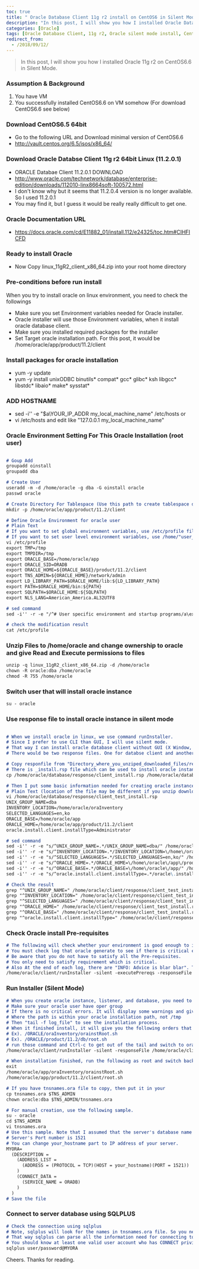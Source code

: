 ```yaml
---
toc: true
title: " Oracle Database Client 11g r2 install on CentOS6 in Silent Mode"
description: "In this post, I will show you how I installed Oracle Database Client 11g r2 on CentOS6.6 in Silent Mode."
categories: [Oracle]
tags: [Oracle Database Client, 11g r2, Oracle silent mode install, CentOS6]
redirect_from:
  - /2018/09/12/
---
```


> In this post, I will show you how I installed Oracle 11g r2 on CentOS6.6 in Silent Mode.

### Assumption & Background

1. You have VM
2. You successfully installed CentOS6.6 on VM somehow (For download CentOS6.6 see below)

### Download CentOS6.5 64bit

- Go to the following URL and Download minimal version of CentOS6.6
- http://vault.centos.org/6.5/isos/x86_64/

### Download Oracle Databse Client 11g r2 64bit Linux (11.2.0.1)

- ORACLE Databae Client 11.2.0.1 DOWNLOAD
- http://www.oracle.com/technetwork/database/enterprise-edition/downloads/112010-linx8664soft-100572.html
- I don't know why but it seems that 11.2.0.4 version is no longer available. So I used 11.2.0.1
- You may find it, but I guess it would be really really difficult to get one.

### Oracle Documentation URL

- https://docs.oracle.com/cd/E11882_01/install.112/e24325/toc.htm#CIHFICFD

### Ready to install Oracle

- Now Copy linux_11gR2_client_x86_64.zip into your root home directory

### Pre-conditions before run install

When you try to install oracle on linux environment, you need to check the followings

- Make sure you set Environment variables needed for Oracle installer.
- Oracle installer will use those Environment variables, when it install oracle database client.
- Make sure you installed required packages for the installer
- Set Target oracle installation path. For this post, it would be /home/oracle/app/product/11.2/client

### Install packages for oracle installation

- yum -y update
- yum -y install unixODBC binutils* compat* gcc* glibc* ksh libgcc* libstdc* libaio* make* sysstat*

### ADD HOSTNAME

- sed -i'' -e "\$a\YOUR_IP_ADDR my_local_machine_name" /etc/hosts or
- vi /etc/hosts and edit like "127.0.0.1 my_local_machine_name"

### Oracle Environment Setting For This Oracle Installation (root user)

```md

# Goup Add
groupadd oinstall
groupadd dba

# Create User
useradd -m -d /home/oracle -g dba -G oinstall oracle
passwd oracle

# Create Directory For Tablespace (Use this path to create tablespace data file)
mkdir -p /home/oracle/app/product/11.2/client

# Define Oracle Environment for oracle user
# Plain Text
# If you want to set global environment variables, use /etc/profile file 
# If you want to set user level environment variables, use /home/"user_name"/.bash_profile (most of cases the default user's folder name would be like this)
vi /etc/profile
export TMP=/tmp
export TMPDIR=/tmp
export ORACLE_BASE=/home/oracle/app
export ORACLE_SID=ORADB
export ORACLE_HOME=${ORACLE_BASE}/product/11.2/client
export TNS_ADMIN=${ORACLE_HOME}/network/admin
export LD_LIBRARY_PATH=$ORACLE_HOME/lib:${LD_LIBRARY_PATH}
export PATH=$ORACLE_HOME/bin:${PATH}
export SQLPATH=$ORACLE_HOME:${SQLPATH}
export NLS_LANG=American_America.AL32UTF8

# sed command
sed -i'' -r -e "/^# User specific environment and startup programs/a\export TMP=\/tmp\nexport TMPDIR=\/tmp\nexport ORACLE_BASE=\/home\/oracle\/app\nexport ORACLE_SID=ORADB\nexport ORACLE_HOME=\${ORACLE_BASE}\/product\/11.2\/client\nexport TNS_ADMIN=\${ORACLE_HOME}\/network\/admin\nexport LD_LIBRARY_PATH=\$ORACLE_HOME\/lib:\${LD_LIBRARY_PATH}\nexport PATH=\$ORACLE_HOME\/bin:\${PATH}\nexport SQLPATH=\$ORACLE_HOME:\${SQLPATH}\nexport NLS_LANG=American_America.AL32UTF8" /etc/profile

# check the modification result
cat /etc/profile

```

### Unzip Files to /home/oracle and change ownership to oracle and give Read and Execute permissions to files

```md
unzip -q linux_11gR2_client_x86_64.zip -d /home/oracle
chown -R oracle:dba /home/oracle
chmod -R 755 /home/oracle
```

### Switch user that will install oracle instance

```md
su - oracle
```

### Use response file to install oracle instance in silent mode

```md

# When we install oracle in linux, we use command runInstaller.
# Since I prefer to use CLI than GUI, I will use silent mode.
# That way I can install oracle database client without GUI (X Window, in this case)
# There would be two response files. One for databse client and another for listner.

# Copy responfile from "Directory_where_you_unziped_downloaded_files/response" directory. In my case /home/oracle/database/response
# There is _install.rsp file which can be used to install oracle instance.
cp /home/oracle/database/response/client_install.rsp /home/oracle/database/response/client_test_install.rsp

# Then I put some basic information needed for creating oracle instance.
# Plain Text (location of the file may be different if you unzip download file to different location)
vi /home/oracle/database/response/client_test_install.rsp 
UNIX_GROUP_NAME=dba
INVENTORY_LOCATION=/home/oracle/oraInventory
SELECTED_LANGUAGES=en,ko
ORACLE_BASE=/home/oracle/app
ORACLE_HOME=/home/oracle/app/product/11.2/client
oracle.install.client.installType=Administrator

# sed command
sed -i'' -r -e "s/^UNIX_GROUP_NAME=.*/UNIX_GROUP_NAME=dba/" /home/oracle/client/response/client_test_install.rsp
sed -i'' -r -e "s/^INVENTORY_LOCATION=.*/INVENTORY_LOCATION=\/home\/oracle\/app\/oraInventory/" /home/oracle/client/response/client_test_install.rsp
sed -i'' -r -e "s/^SELECTED_LANGUAGES=.*/SELECTED_LANGUAGES=en,ko/" /home/oracle/client/response/client_test_install.rsp
sed -i'' -r -e "s/^ORACLE_HOME=.*/ORACLE_HOME=\/home\/oracle\/app\/product\/11.2\/client/" /home/oracle/client/response/client_test_install.rsp
sed -i'' -r -e "s/^ORACLE_BASE=.*/ORACLE_BASE=\/home\/oracle\/app/" /home/oracle/client/response/client_test_install.rsp
sed -i'' -r -e "s/^oracle.install.client.installType=.*/oracle\.install\.client\.installType=Administrator/" /home/oracle/client/response/client_test_install.rsp

# Check the result
grep "^UNIX_GROUP_NAME=" /home/oracle/client/response/client_test_install.rsp 
grep "^INVENTORY_LOCATION=" /home/oracle/client/response/client_test_install.rsp 
grep "^SELECTED_LANGUAGES=" /home/oracle/client/response/client_test_install.rsp 
grep "^ORACLE_HOME=" /home/oracle/client/response/client_test_install.rsp 
grep "^ORACLE_BASE=" /home/oracle/client/response/client_test_install.rsp 
grep "^oracle.install.client.installType=" /home/oracle/client/response/client_test_install.rsp

```

### Check Oracle install Pre-requisites

```md
# The following will check whether your environment is good enough to install oracle instance.
# You must check log that oracle generate to see if there is critical errors that oracle can not continue install.
# Be aware that you do not have to satisfy all the Pre-requisites.
# You only need to satisfy requirement which is critical.
# Also At the end of each log, there are "INFO: Advice is blar blar". The one you are expecting is "INFO: Advice is CONTINUE" which is ready to install.
/home/oracle/client/runInstaller -silent -executePrereqs -responseFile /home/oracle/client/response/client_test_install.rsp
```

### Run Installer (Silent Mode)

```md
# When you create oracle instance, listener, and database, you need to run as oracle user who has belongs to oper group
# Make sure your oracle user have oper group
# If there is no critical errors. It will display some warnings and give you log path.
# Where the path is within your oracle installation path, not /tmp
# Then "tail -f log_file" to see the installation process.
# When it finished install, it will give you the following orders that you must run as root.
# Ex). /ORACLE/oraInventory/orainstRoot.sh
# Ex). /ORACLE/product/11.2/db/root.sh
# run those command and Ctrl-c to get out of the tail and switch to oracle user "su - oracle"
/home/oracle/client/runInstaller -silent -responseFile /home/oracle/client/response/client_test_install.rsp

# When installation finished, run the following as root and switch back to oracle user
exit 
/home/oracle/app/oraInventory/orainstRoot.sh
/home/oracle/app/product/11.2/client/root.sh

# If you have tnsnames.ora file to copy, then put it in your 
cp tnsnames.ora $TNS_ADMIN
chown oracle:dba $TNS_ADMIN/tnsnames.ora

# For manual creation, use the following sample.
su - oracle
cd $TNS_ADMIN
vi tnsnames.ora
# Use this sample. Note that I assumed that the server's database name is "ORADB" in this scenario.
# Server's Port number is 1521
# You can change your_hostname part to IP address of your server.
MYORA=
  (DESCRIPTION =
    (ADDRESS_LIST =
      (ADDRESS = (PROTOCOL = TCP)(HOST = your_hostname)(PORT = 1521))
    )
    (CONNECT_DATA =
      (SERVICE_NAME = ORADB)
    )
  )
# Save the file
```

### Connect to server database using SQLPLUS

```md
# Check the connection using sqlplus
# Note, sqlplus will look for the names in tnsnames.ora file. So you need to write MYORA, not ORADB.
# That way sqlplus can parse all the information need for connecting to server.
# You should know at least one valid user account who has CONNECT privilege.
sqlplus user/password@MYORA
```

Cheers. Thanks for reading.

[^1]: This is a footnote.

[kramdown]: https://kramdown.gettalong.org/
[My Blog]: https://marindie.github.io
